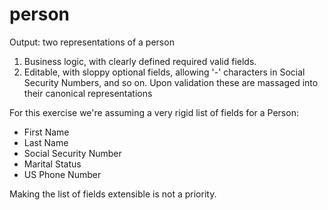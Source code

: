 # person

Output: two representations of a person

1. Business logic, with clearly defined required valid fields.
1. Editable, with sloppy optional fields, allowing '-' characters in Social Security Numbers, and so on. 
   Upon validation these are massaged into their canonical representations


For this exercise we're assuming a very rigid list of fields for a Person:
* First Name
* Last Name
* Social Security Number
* Marital Status
* US Phone Number

Making the list of fields extensible is not a priority. 
